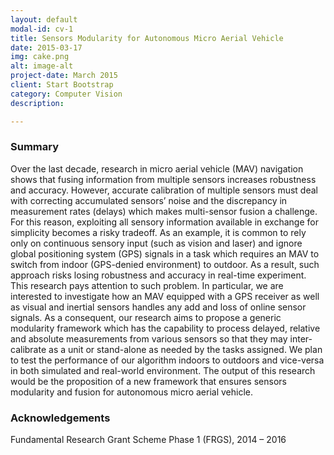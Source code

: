 ```yaml
---
layout: default
modal-id: cv-1
title: Sensors Modularity for Autonomous Micro Aerial Vehicle
date: 2015-03-17
img: cake.png
alt: image-alt
project-date: March 2015
client: Start Bootstrap
category: Computer Vision
description: 

---
```


### Summary

Over the last decade, research in micro aerial vehicle (MAV) navigation shows that fusing information from multiple sensors increases robustness and accuracy. However, accurate calibration of multiple sensors must deal with correcting accumulated sensors’ noise and the discrepancy in measurement rates (delays) which makes multi-sensor fusion a challenge. For this reason, exploiting all sensory information available in exchange for simplicity becomes a risky tradeoff. As an example, it is common to rely only on continuous sensory input (such as vision and laser) and ignore global positioning system (GPS) signals in a task which requires an MAV to switch from indoor (GPS-denied environment) to outdoor. As a result, such approach risks losing robustness and accuracy in real-time experiment. This research pays attention to such problem. In particular, we are interested to investigate how an MAV equipped with a GPS receiver as well as visual and inertial sensors handles any add and loss of online sensor signals. As a consequent, our research aims to propose a generic modularity framework which has the capability to process delayed, relative and absolute measurements from various sensors so that they may inter-calibrate as a unit or stand-alone as needed by the tasks assigned. We plan to test the performance of our algorithm indoors to outdoors and vice-versa in both simulated and real-world environment. The output of this research would be the proposition of a new framework that ensures sensors modularity and fusion for autonomous micro aerial vehicle.

### Acknowledgements

Fundamental Research Grant Scheme Phase 1 (FRGS), 2014 – 2016
